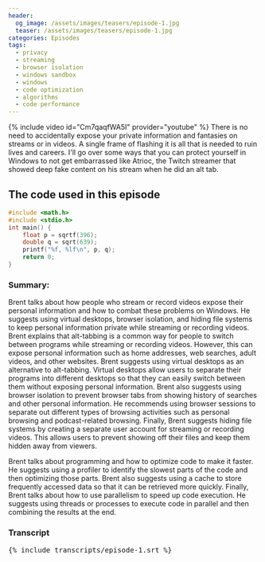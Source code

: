 ```yaml
---
header:
  og_image: /assets/images/teasers/episode-1.jpg
  teaser: /assets/images/teasers/episode-1.jpg
categories: Episodes
tags:
  - privacy
  - streaming
  - browser isolation
  - windows sandbox
  - windows
  - code optimization
  - algorithms
  - code performance
---
```


{% include video id="Cm7qaqfWA5I" provider="youtube" %}
There is no need to accidentally expose your private information and fantasies on streams or in videos. A single frame of flashing it is all that is needed to ruin lives and careers. I'll go over some ways that you can protect yourself in Windows to not get embarrassed like Atrioc, the Twitch streamer that showed deep fake content on his stream when he did an alt tab.

## The code used in this episode
```c
#include <math.h>
#include <stdio.h>
int main() {
	float p = sqrtf(396);
	double q = sqrt(639);
	printf("%f, %lf\n", p, q);
	return 0;
}
```

### Summary:
Brent talks about how people who stream or record videos expose their personal information and how to combat these problems on Windows. He suggests using virtual desktops, browser isolation, and hiding file systems to keep personal information private while streaming or recording videos. Brent explains that alt-tabbing is a common way for people to switch between programs while streaming or recording videos. However, this can expose personal information such as home addresses, web searches, adult videos, and other websites. Brent suggests using virtual desktops as an alternative to alt-tabbing. Virtual desktops allow users to separate their programs into different desktops so that they can easily switch between them without exposing personal information. Brent also suggests using browser isolation to prevent browser tabs from showing history of searches and other personal information. He recommends using browser sessions to separate out different types of browsing activities such as personal browsing and podcast-related browsing. Finally, Brent suggests hiding file systems by creating a separate user account for streaming or recording videos. This allows users to prevent showing off their files and keep them hidden away from viewers.

Brent talks about programming and how to optimize code to make it faster. He suggests using a profiler to identify the slowest parts of the code and then optimizing those parts. Brent also suggests using a cache to store frequently accessed data so that it can be retrieved more quickly. Finally, Brent talks about how to use parallelism to speed up code execution. He suggests using threads or processes to execute code in parallel and then combining the results at the end.

### Transcript
<pre class="transcript">
{% include transcripts/episode-1.srt %}
</pre>
